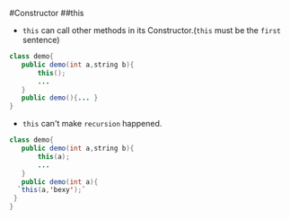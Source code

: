 #Constructor
##this
*  `this` can call other methods in its Constructor.(`this` must be the `first` sentence)

 ```java
class demo{
	public demo(int a,string b){
		this();
		...
	}
	public demo(){... }
}
```

* `this` can't make `recursion` happened.
 ```java
class demo{
	public demo(int a,string b){
		this(a);
		...
	}
	public demo(int a){
   `this(a,'bexy');`
  }
}
```
